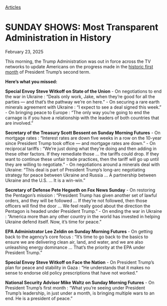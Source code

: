 [Articles](https://www.whitehouse.gov/articles/)

# 					SUNDAY SHOWS: Most Transparent Administration in History				

February 23, 2025

This morning, the Trump Administration was out in force across the TV networks to update Americans on the progress made in the [historic first month](https://www.whitehouse.gov/articles/2025/02/america-is-back-and-president-trump-is-just-getting-started/) of President Trump’s second term.

**Here’s what you missed:**

**Special Envoy Steve Witkoff on State of the Union**
    - On negotiations to end the war in Ukraine : “Deals only work, Jake, when they’re good for all the parties — and that’s the pathway we’re on here.”
    - On securing a rare earth minerals agreement with Ukraine : “I expect to see a deal signed this week.”
    - On bringing peace to Europe : “The only way you’re going to end the carnage is if you have a relationship with the leaders of both countries that are involved.”

**Secretary of the Treasury Scott Bessent on Sunday Morning Futures**
    - On mortgage rates : “Interest rates are down five weeks in a row on the 10-year since President Trump took office — and mortgage rates are down.”
    - On reciprocal tariffs : “We’re just doing what they’re doing and then adding in these other factors. If they remediate those … the tariffs could drop. If they want to continue these unfair trade practices, then the tariff will go up until they are willing to negotiate.”
    - On negotiations around a minerals deal with Ukraine:  “This deal is part of President Trump’s long-arc negotiating strategy for peace between Ukraine and Russia … A partnership between Ukraine and the U.S. … It is a win-win.”

**Secretary of Defense Pete Hegseth on Fox News Sunday**
    - On restoring the Pentagon’s mission : “President Trump has given another set of lawful orders, and they will be followed … If they’re not followed, then those officers will find the door … We feel really good about the direction the Pentagon is headed under President Trump.”
    - On ending the war in Ukraine : “America more than any other country in the world has invested in helping Ukraine defend itself. Now, it’s time for peace.”

**EPA Administrator Lee Zeldin on Sunday Morning Futures**
    - On getting back to the agency’s core focus : “It’s time to go back to the basics to ensure we are delivering clean air, land, and water, and we are also unleashing energy dominance … That’s the priority at the EPA under President Trump.”

**Special Envoy Steve Witkoff on Face the Nation**
    - On President Trump’s plan for peace and stability in Gaza : “He understands that it makes no sense to endorse old policy prescriptions that have not worked.”

**National Security Advisor Mike Waltz on Sunday Morning Futures**
    - On President Trump’s first month : “What you’re seeing under President Trump’s leadership, in just under a month, is bringing multiple wars to an end. He is a president of peace.”
